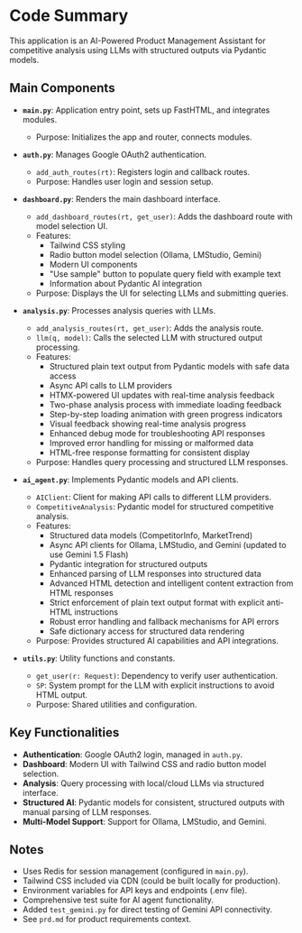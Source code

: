 # Code Summary

This application is an AI-Powered Product Management Assistant for competitive analysis using LLMs with structured outputs via Pydantic models.

## Main Components

- **`main.py`**: Application entry point, sets up FastHTML, and integrates modules.
  - Purpose: Initializes the app and router, connects modules.

- **`auth.py`**: Manages Google OAuth2 authentication.
  - `add_auth_routes(rt)`: Registers login and callback routes.
  - Purpose: Handles user login and session setup.

- **`dashboard.py`**: Renders the main dashboard interface.
  - `add_dashboard_routes(rt, get_user)`: Adds the dashboard route with model selection UI.
  - Features:
    * Tailwind CSS styling
    * Radio button model selection (Ollama, LMStudio, Gemini)
    * Modern UI components
    * "Use sample" button to populate query field with example text
    * Information about Pydantic AI integration
  - Purpose: Displays the UI for selecting LLMs and submitting queries.

- **`analysis.py`**: Processes analysis queries with LLMs.
  - `add_analysis_routes(rt, get_user)`: Adds the analysis route.
  - `llm(q, model)`: Calls the selected LLM with structured output processing.
  - Features:
    * Structured plain text output from Pydantic models with safe data access
    * Async API calls to LLM providers
    * HTMX-powered UI updates with real-time analysis feedback
    * Two-phase analysis process with immediate loading feedback
    * Step-by-step loading animation with green progress indicators
    * Visual feedback showing real-time analysis progress
    * Enhanced debug mode for troubleshooting API responses
    * Improved error handling for missing or malformed data
    * HTML-free response formatting for consistent display
  - Purpose: Handles query processing and structured LLM responses.

- **`ai_agent.py`**: Implements Pydantic models and API clients.
  - `AIClient`: Client for making API calls to different LLM providers.
  - `CompetitiveAnalysis`: Pydantic model for structured competitive analysis.
  - Features:
    * Structured data models (CompetitorInfo, MarketTrend)
    * Async API clients for Ollama, LMStudio, and Gemini (updated to use Gemini 1.5 Flash)
    * Pydantic integration for structured outputs
    * Enhanced parsing of LLM responses into structured data
    * Advanced HTML detection and intelligent content extraction from HTML responses
    * Strict enforcement of plain text output format with explicit anti-HTML instructions
    * Robust error handling and fallback mechanisms for API errors
    * Safe dictionary access for structured data rendering
  - Purpose: Provides structured AI capabilities and API integrations.

- **`utils.py`**: Utility functions and constants.
  - `get_user(r: Request)`: Dependency to verify user authentication.
  - `SP`: System prompt for the LLM with explicit instructions to avoid HTML output.
  - Purpose: Shared utilities and configuration.

## Key Functionalities

- **Authentication**: Google OAuth2 login, managed in `auth.py`.
- **Dashboard**: Modern UI with Tailwind CSS and radio button model selection.
- **Analysis**: Query processing with local/cloud LLMs via structured interface.
- **Structured AI**: Pydantic models for consistent, structured outputs with manual parsing of LLM responses.
- **Multi-Model Support**: Support for Ollama, LMStudio, and Gemini.

## Notes

- Uses Redis for session management (configured in `main.py`).
- Tailwind CSS included via CDN (could be built locally for production).
- Environment variables for API keys and endpoints (.env file).
- Comprehensive test suite for AI agent functionality.
- Added `test_gemini.py` for direct testing of Gemini API connectivity.
- See `prd.md` for product requirements context.